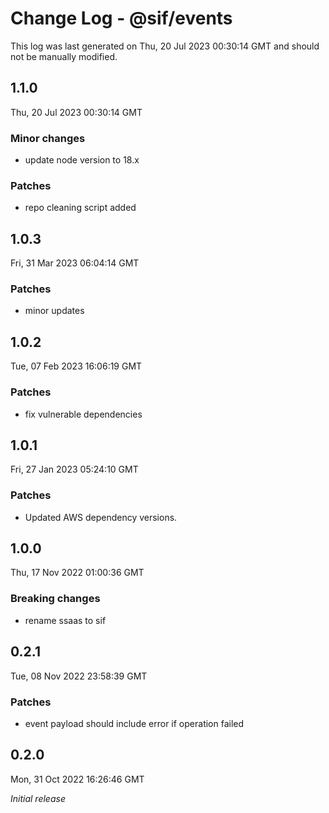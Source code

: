 # Change Log - @sif/events

This log was last generated on Thu, 20 Jul 2023 00:30:14 GMT and should not be manually modified.

## 1.1.0
Thu, 20 Jul 2023 00:30:14 GMT

### Minor changes

- update node version to 18.x

### Patches

- repo cleaning script added

## 1.0.3
Fri, 31 Mar 2023 06:04:14 GMT

### Patches

- minor updates

## 1.0.2
Tue, 07 Feb 2023 16:06:19 GMT

### Patches

- fix vulnerable dependencies

## 1.0.1
Fri, 27 Jan 2023 05:24:10 GMT

### Patches

- Updated AWS dependency versions.

## 1.0.0
Thu, 17 Nov 2022 01:00:36 GMT

### Breaking changes

- rename ssaas to sif

## 0.2.1
Tue, 08 Nov 2022 23:58:39 GMT

### Patches

- event payload should include error if operation failed

## 0.2.0
Mon, 31 Oct 2022 16:26:46 GMT

_Initial release_

